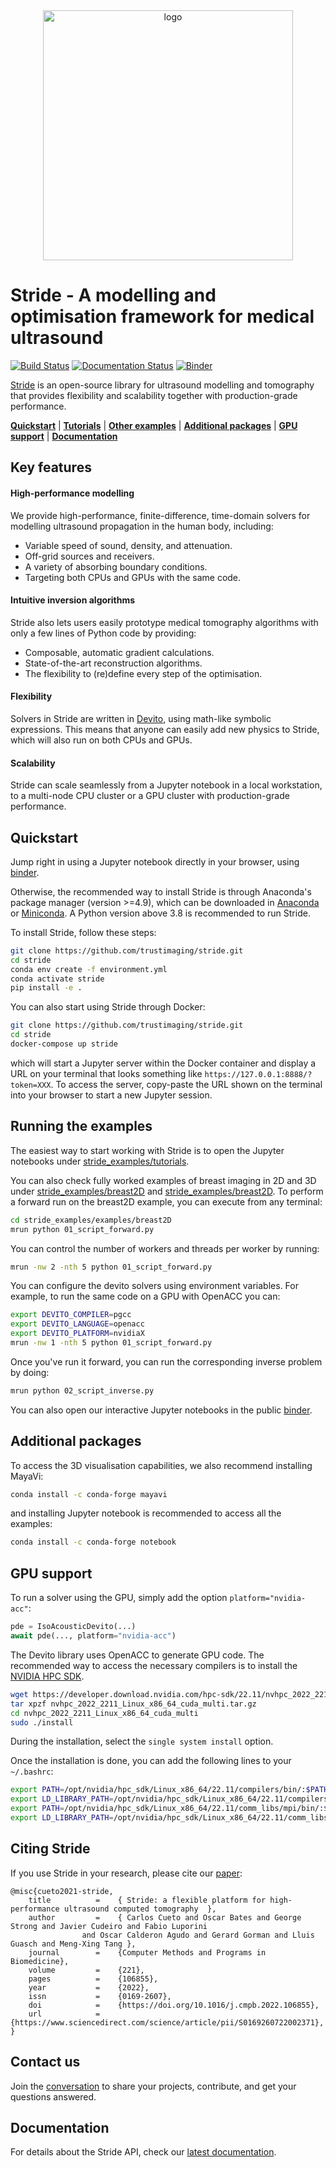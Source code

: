 
<div align="center">
<img src="docs/source/_static/stride_logo.png" width="400" style="max-width:100%; margin:0 auto; display:block;" alt="logo"></img>
</div>

# Stride - A modelling and optimisation framework for medical ultrasound

[![Build Status](https://github.com/trustimaging/stride/workflows/CI/badge.svg)](https://github.com/trustimaging/stride/actions?query=workflow%3ACI)
[![Documentation Status](https://readthedocs.org/projects/stridecodes/badge/?version=latest)](https://stridecodes.readthedocs.io/en/latest/?badge=latest)
[![Binder](https://mybinder.org/badge_logo.svg)](https://mybinder.org/v2/gh/trustimaging/stride/HEAD)



[Stride](https://www.stride.codes) is an open-source library for ultrasound modelling and tomography that provides flexibility and scalability 
together with production-grade performance.

[**Quickstart**](#quickstart)
| [**Tutorials**](https://github.com/trustimaging/stride/tree/master/stride_examples/tutorials)
| [**Other examples**](#running-the-examples)
| [**Additional packages**](#additional-packages)
| [**GPU support**](#gpu-support)
| [**Documentation**](https://stridecodes.readthedocs.io/en/latest/)


## Key features

#### High-performance modelling

We provide high-performance, finite-difference, time-domain solvers for modelling ultrasound propagation in the human body, 
including:

- Variable speed of sound, density, and attenuation.
- Off-grid sources and receivers.
- A variety of absorbing boundary conditions.
- Targeting both CPUs and GPUs with the same code.

#### Intuitive inversion algorithms

Stride also lets users easily prototype medical tomography algorithms with only a few lines of Python code by providing:
 
- Composable, automatic gradient calculations. 
- State-of-the-art reconstruction algorithms. 
- The flexibility to (re)define every step of the optimisation.

#### Flexibility

Solvers in Stride are written in [Devito](https://www.devitoproject.org/), using math-like symbolic expressions. This means
that anyone can easily add new physics to Stride, which will also run on both CPUs and GPUs.

#### Scalability

Stride can scale seamlessly from a Jupyter notebook in a local workstation, to a multi-node CPU cluster or a GPU cluster 
with production-grade performance.


## Quickstart

Jump right in using a Jupyter notebook directly in your browser, using [binder](https://mybinder.org/v2/gh/trustimaging/stride/HEAD).

Otherwise, the recommended way to install Stride is through Anaconda's package manager (version >=4.9), which can be downloaded
in [Anaconda](https://www.continuum.io/downloads) or [Miniconda](https://conda.io/miniconda.html).
A Python version above 3.8 is recommended to run Stride.

To install Stride, follow these steps:

```sh
git clone https://github.com/trustimaging/stride.git
cd stride
conda env create -f environment.yml
conda activate stride
pip install -e .
```

You can also start using Stride through Docker:

```sh
git clone https://github.com/trustimaging/stride.git
cd stride
docker-compose up stride
```

which will start a Jupyter server within the Docker container and display a URL on 
your terminal that looks something like `https://127.0.0.1:8888/?token=XXX`. 
To access the server, copy-paste the URL shown on the terminal into your browser to start a new Jupyter session.


## Running the examples

The easiest way to start working with Stride is to open the Jupyter notebooks under 
[stride_examples/tutorials](https://github.com/trustimaging/stride/tree/master/stride_examples/tutorials). 

You can also check fully worked examples of breast imaging in 2D and 3D under 
[stride_examples/breast2D](https://github.com/trustimaging/stride/tree/master/stride_examples/examples/breast2D) and 
[stride_examples/breast2D](https://github.com/trustimaging/stride/tree/master/stride_examples/examples/breast3D).
To perform a forward run on the breast2D example, you can execute from any terminal:

```sh
cd stride_examples/examples/breast2D
mrun python 01_script_forward.py
```

You can control the number of workers and threads per worker by running:

```sh
mrun -nw 2 -nth 5 python 01_script_forward.py
```

You can configure the devito solvers using environment variables. For example, to run the same code on a GPU with OpenACC you can:

```sh
export DEVITO_COMPILER=pgcc
export DEVITO_LANGUAGE=openacc
export DEVITO_PLATFORM=nvidiaX
mrun -nw 1 -nth 5 python 01_script_forward.py
```

Once you've run it forward, you can run the corresponding inverse problem by doing:

```sh
mrun python 02_script_inverse.py
```

You can also open our interactive Jupyter notebooks in the public [binder](https://mybinder.org/v2/gh/trustimaging/stride/HEAD).

## Additional packages

To access the 3D visualisation capabilities, we also recommend installing MayaVi:

```sh
conda install -c conda-forge mayavi
```

and installing Jupyter notebook is recommended to access all the examples:

```sh
conda install -c conda-forge notebook
```


## GPU support

To run a solver using the GPU, simply add the option ``platform="nvidia-acc"``:

```python
pde = IsoAcousticDevito(...)
await pde(..., platform="nvidia-acc")
```

The Devito library uses OpenACC to generate GPU code. The recommended way to access the necessary 
compilers is to install the [NVIDIA HPC SDK](https://developer.nvidia.com/nvidia-hpc-sdk-downloads).

```sh
wget https://developer.download.nvidia.com/hpc-sdk/22.11/nvhpc_2022_2211_Linux_x86_64_cuda_multi.tar.gz
tar xpzf nvhpc_2022_2211_Linux_x86_64_cuda_multi.tar.gz
cd nvhpc_2022_2211_Linux_x86_64_cuda_multi
sudo ./install
```

During the installation, select the ``single system install`` option.

Once the installation is done, you can add the following lines to your ``~/.bashrc``:

```sh
export PATH=/opt/nvidia/hpc_sdk/Linux_x86_64/22.11/compilers/bin/:$PATH
export LD_LIBRARY_PATH=/opt/nvidia/hpc_sdk/Linux_x86_64/22.11/compilers/lib/:$LD_LIBRARY_PATH
export PATH=/opt/nvidia/hpc_sdk/Linux_x86_64/22.11/comm_libs/mpi/bin/:$PATH
export LD_LIBRARY_PATH=/opt/nvidia/hpc_sdk/Linux_x86_64/22.11/comm_libs/mpi/lib/:$LD_LIBRARY_PATH
```

## Citing Stride

If you use Stride in your research, please cite our [paper](https://doi.org/10.1016/j.cmpb.2022.106855):

```
@misc{cueto2021-stride,
	title          =    { Stride: a flexible platform for high-performance ultrasound computed tomography  },
	author         =    { Carlos Cueto and Oscar Bates and George Strong and Javier Cudeiro and Fabio Luporini
				and Oscar Calderon Agudo and Gerard Gorman and Lluis Guasch and Meng-Xing Tang },
	journal        =    {Computer Methods and Programs in Biomedicine},
	volume         =    {221},
	pages          =    {106855},
	year           =    {2022},
	issn           =    {0169-2607},
	doi            =    {https://doi.org/10.1016/j.cmpb.2022.106855},
	url            =    {https://www.sciencedirect.com/science/article/pii/S0169260722002371},
}
```


## Contact us

Join the [conversation](https://join.slack.com/t/stridecodes/shared_invite/zt-xr1dlqv7-Lesu9nFYOqF~AjA6VPUdhw) 
to share your projects, contribute, and get your questions answered.


## Documentation

For details about the Stride API, check our [latest documentation](https://stridecodes.readthedocs.io/en/latest/).
